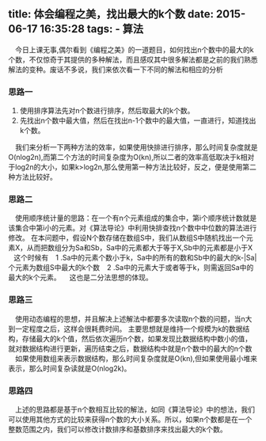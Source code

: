 title: 体会编程之美，找出最大的k个数
date: 2015-06-17 16:35:28
tags:
	- 算法
---
   &emsp;今日上课无事,偶尔看到《编程之美》的一道题目，如何找出n个数中的最大的k个数，不仅惊奇于其提供的多种解法，而且感叹其中很多解法都是之前的我们熟悉解法的变种。废话不多说，我们来依次看一下不同的解法和相应的分析
### 思路一
 1. 使用排序算法先对n个数进行排序，然后取最大的k个数。
 2. 先找出n个数中最大值，然后在找出n-1个数中的最大值，一直进行，知道找出k个数。

&emsp;我们来分析一下两种方法的效率，如果使用快排进行排序，那么时间复杂度就是O(nlog2n),而第二个方法的时间复杂度为O(kn),所以二者的效率高低取决于k相对于log2n的大小，如果k>log2n,那么使用第一种方法比较好，反之，便是使用第二种方法比较好。

### 思路二
&emsp;使用顺序统计量的思路：在一个有n个元素组成的集合中，第i个顺序统计数就是该集合中第i小的元素。对《算法导论》中利用快排查找n个数中中位数的算法进行修改。
在本问题中，假设N个数存储在数组S中，我们从数组S中随机找出一个元素X，从而把数组分为Sa和Sb，Sa中的元素都大于等于X,Sb中的元素都是小于X
    &ensp;  这个时候有
        &ensp; 1 .Sa中的元素个数小于k，Sa中的所有的数和Sb中的最大的k-|Sa|个元素为数组S中最大的k个数
         &ensp; 2 .Sa中的元素大于或者等于k，则需返回Sa中的最大的k个元素。
&emsp;这也是二分法思想的体现。

### 思路三
&emsp;使用动态编程的思想，并且解决上述解法中都要多次读取n个数的问题，当n大到一定程度之后，这样会很耗费时间。
主要思想就是维持一个规模为k的数据结构，存储最大的k个值，然后依次遍历n个数，如果发现比数据结构中数小的值，就对数据结构进行更新，遍历结束之后，数据结构中就是n个数中的最大的n个数
&emsp;如果使用数组来表示数据结构，那么时间复杂度就是O(kn),但如果使用最小堆来表示，那么时间复杂读就是O(nlog2k)。

### 思路四
&emsp;上述的思路都是基于n个数相互比较的解法，如同《算法导论》中的想法，我们可以使用其他方式的比较来获得n个数的大小关系。所以，如果n个数都是在一个整数范围之内，我们可以修改计数排序和基数排序来找出最大的k个数。
